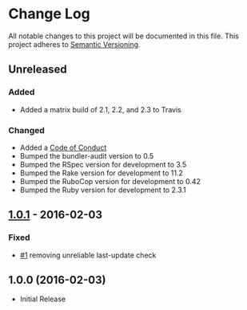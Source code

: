 # Change Log

All notable changes to this project will be documented in this file.
This project adheres to [Semantic Versioning](http://semver.org/).

## Unreleased

### Added

* Added a matrix build of 2.1, 2.2, and 2.3 to Travis

### Changed

* Added a [Code of Conduct](CODE_OF_CONDUCT.md)
* Bumped the bundler-audit version to 0.5
* Bumped the RSpec version for development to 3.5
* Bumped the Rake version for development to 11.2
* Bumped the RuboCop version for development to 0.42
* Bumped the Ruby version for development to 2.3.1

## [1.0.1] - 2016-02-03

### Fixed

* [#1](https://github.com/civisanalytics/ruby_audit/pull/1)
  removing unreliable last-update check

## 1.0.0 (2016-02-03)

* Initial Release

[Unreleased]: https://github.com/civisanalytics/ruby_audit/compare/v1.1.0...HEAD
[1.0.1]: https://github.com/civisanalytics/ruby_audit/compare/v1.0.0...v1.0.1
[1.0.0]: https://github.com/civisanalytics/ruby_audit/commit/7535b70412641c888c80d99514b27ba254fb8316
